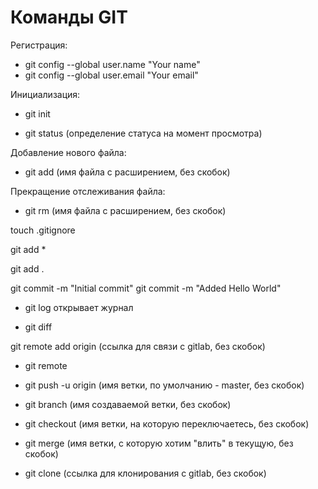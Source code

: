 # Команды GIT
Регистрация:
* git config --global user.name "Your name"
* git config --global user.email "Your email"

Инициализация: 
* git init

* git status (определение статуса на момент просмотра)

Добавление нового файла:
* git add (имя файла с расширением, без скобок)

Прекращение отслеживания файла:
* git rm (имя файла с расширением, без скобок)

touch .gitignore

git add *

git add .

git commit -m "Initial commit"
git commit -m "Added Hello World"

* git log открывает журнал

* git diff

git remote add origin (ссылка для связи с gitlab, без скобок)

* git remote

* git push -u origin (имя ветки, по умолчанию - master, без скобок)

* git branch (имя создаваемой ветки, без скобок)

* git checkout (имя ветки, на которую переключаетесь, без скобок)

* git merge (имя ветки, с которую хотим "влить" в текущую, без скобок)

* git clone (ссылка для клонирования с gitlab, без скобок)